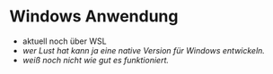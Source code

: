 # Windows Anwendung
- aktuell noch über WSL
- *wer Lust hat kann ja eine native Version für Windows entwickeln.*
- *weiß noch nicht wie gut es funktioniert.* 
